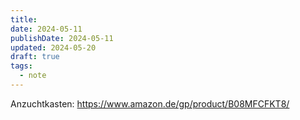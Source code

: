 ```yaml
---
title: 
date: 2024-05-11
publishDate: 2024-05-11
updated: 2024-05-20
draft: true
tags:
  - note
---
```

 
Anzuchtkasten: https://www.amazon.de/gp/product/B08MFCFKT8/

